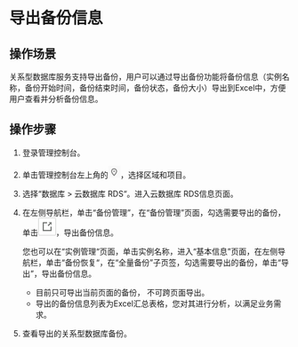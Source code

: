 # 导出备份信息<a name="rds_05_pg_0035"></a>

## 操作场景<a name="zh-cn_topic_0171122517_section246265955612"></a>

关系型数据库服务支持导出备份，用户可以通过导出备份功能将备份信息（实例名称，备份开始时间，备份结束时间，备份状态，备份大小）导出到Excel中，方便用户查看并分析备份信息。

## 操作步骤<a name="zh-cn_topic_0171122517_section666541125419"></a>

1.  登录管理控制台。
2.  单击管理控制台左上角的![](figures/Region灰色图标.png)，选择区域和项目。
3.  选择“数据库  \>  云数据库 RDS“。进入云数据库 RDS信息页面。
4.  在左侧导航栏，单击“备份管理”，在“备份管理”页面，勾选需要导出的备份，单击![](figures/导出备份信息-43.png)，导出备份信息。

    您也可以在“实例管理“页面，单击实例名称，进入“基本信息”页面，在左侧导航栏，单击“备份恢复“，在“全量备份”子页签，勾选需要导出的备份，单击“导出”，导出备份信息。

    -   目前只可导出当前页面的备份， 不可跨页面导出。
    -   导出的备份信息列表为Excel汇总表格，您对其进行分析，以满足业务需求。

5.  查看导出的关系型数据库备份。

